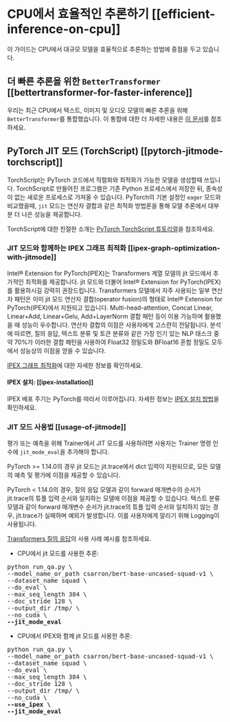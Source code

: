 <!--Copyright 2022 The HuggingFace Team. All rights reserved.

Licensed under the Apache License, Version 2.0 (the "License"); you may not use this file except in compliance with
the License. You may obtain a copy of the License at

http://www.apache.org/licenses/LICENSE-2.0

Unless required by applicable law or agreed to in writing, software distributed under the License is distributed on
an "AS IS" BASIS, WITHOUT WARRANTIES OR CONDITIONS OF ANY KIND, either express or implied. See the License for the

⚠️ Note that this file is in Markdown but contain specific syntax for our doc-builder (similar to MDX) that may not be
rendered properly in your Markdown viewer.

-->

# CPU에서 효율적인 추론하기 [[efficient-inference-on-cpu]]

이 가이드는 CPU에서 대규모 모델을 효율적으로 추론하는 방법에 중점을 두고 있습니다.

## 더 빠른 추론을 위한 `BetterTransformer` [[bettertransformer-for-faster-inference]]

우리는 최근 CPU에서 텍스트, 이미지 및 오디오 모델의 빠른 추론을 위해 `BetterTransformer`를 통합했습니다. 이 통합에 대한 더 자세한 내용은 [이 문서](https://huggingface.co/docs/optimum/bettertransformer/overview)를 참조하세요.

## PyTorch JIT 모드 (TorchScript) [[pytorch-jitmode-torchscript]]
TorchScript는 PyTorch 코드에서 직렬화와 최적화가 가능한 모델을 생성할때 쓰입니다. TorchScript로 만들어진 프로그램은 기존 Python 프로세스에서 저장한 뒤, 종속성이 없는 새로운 프로세스로 가져올 수 있습니다. PyTorch의 기본 설정인 `eager` 모드와 비교했을때, `jit` 모드는 연산자 결합과 같은 최적화 방법론을 통해 모델 추론에서 대부분 더 나은 성능을 제공합니다.

TorchScript에 대한 친절한 소개는 [PyTorch TorchScript 튜토리얼](https://pytorch.org/tutorials/beginner/Intro_to_TorchScript_tutorial.html#tracing-modules)을 참조하세요.

### JIT 모드와 함께하는 IPEX 그래프 최적화 [[ipex-graph-optimization-with-jitmode]]
Intel® Extension for PyTorch(IPEX)는 Transformers 계열 모델의 jit 모드에서 추가적인 최적화를 제공합니다. jit 모드와 더불어 Intel® Extension for PyTorch(IPEX)를 활용하시길 강력히 권장드립니다. Transformers 모델에서 자주 사용되는 일부 연산자 패턴은 이미 jit 모드 연산자 결합(operator fusion)의 형태로 Intel® Extension for PyTorch(IPEX)에서 지원되고 있습니다. Multi-head-attention, Concat Linear, Linear+Add, Linear+Gelu, Add+LayerNorm 결합 패턴 등이 이용 가능하며 활용했을 때 성능이 우수합니다. 연산자 결합의 이점은 사용자에게 고스란히 전달됩니다. 분석에 따르면, 질의 응답, 텍스트 분류 및 토큰 분류와 같은 가장 인기 있는 NLP 태스크 중 약 70%가 이러한 결합 패턴을 사용하여 Float32 정밀도와 BFloat16 혼합 정밀도 모두에서 성능상의 이점을 얻을 수 있습니다.

[IPEX 그래프 최적화](https://intel.github.io/intel-extension-for-pytorch/cpu/latest/tutorials/features/graph_optimization.html)에 대한 자세한 정보를 확인하세요.

#### IPEX 설치: [[ipex-installation]]

IPEX 배포 주기는 PyTorch를 따라서 이루어집니다. 자세한 정보는 [IPEX 설치 방법](https://intel.github.io/intel-extension-for-pytorch/)을 확인하세요.

### JIT 모드 사용법 [[usage-of-jitmode]]
평가 또는 예측을 위해 Trainer에서 JIT 모드를 사용하려면 사용자는 Trainer 명령 인수에 `jit_mode_eval`을 추가해야 합니다.

<Tip warning={true}>

PyTorch >= 1.14.0의 경우 jit 모드는 jit.trace에서 dict 입력이 지원되므로, 모든 모델의 예측 및 평가에 이점을 제공할 수 있습니다.

PyTorch < 1.14.0의 경우, 질의 응답 모델과 같이 forward 매개변수의 순서가 jit.trace의 튜플 입력 순서와 일치하는 모델에 이점을 제공할 수 있습니다. 텍스트 분류 모델과 같이 forward 매개변수 순서가 jit.trace의 튜플 입력 순서와 일치하지 않는 경우, jit.trace가 실패하며 예외가 발생합니다. 이를 사용자에게 알리기 위해 Logging이 사용됩니다.

</Tip>

[Transformers 질의 응답](https://github.com/huggingface/transformers/tree/main/examples/pytorch/question-answering)의 사용 사례 예시를 참조하세요.


- CPU에서 jit 모드를 사용한 추론:
<pre>python run_qa.py \
--model_name_or_path csarron/bert-base-uncased-squad-v1 \
--dataset_name squad \
--do_eval \
--max_seq_length 384 \
--doc_stride 128 \
--output_dir /tmp/ \
--no_cuda \
<b>--jit_mode_eval </b></pre> 

- CPU에서 IPEX와 함께 jit 모드를 사용한 추론:
<pre>python run_qa.py \
--model_name_or_path csarron/bert-base-uncased-squad-v1 \
--dataset_name squad \
--do_eval \
--max_seq_length 384 \
--doc_stride 128 \
--output_dir /tmp/ \
--no_cuda \
<b>--use_ipex \</b>
<b>--jit_mode_eval</b></pre> 

